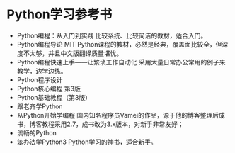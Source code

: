 # Python学习参考书

* Python编程：从入门到实践
  比较系统、比较简洁的教材，适合入门。
* Python编程导论
  MIT Python课程的教材，必然是经典，覆盖面比较全，但深度不太够，并且中文版翻译质量堪忧。
* Python编程快速上手——让繁琐工作自动化
  采用大量日常办公常用的例子来教学，边学边练。
* Python程序设计
* Python核心编程 第3版
* Python基础教程（第3版）
* 跟老齐学Python
* 从Python开始学编程
  国内知名程序员Vamei的作品，源于他的博客整理后成书，博客教程采用2.7，成书改为3.x版本，对新手非常友好；
* 流畅的Python
* 笨办法学Python3
  Python学习的神书，适合新手。
